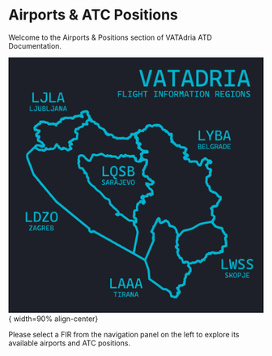 # Airports & ATC Positions

Welcome to the Airports & Positions section of VATAdria ATD Documentation.

![Airports Banner](assets/images/fir-overview.svg){ width=90%  align-center}

Please select a FIR from the navigation panel on the left to explore its available airports and ATC positions.
